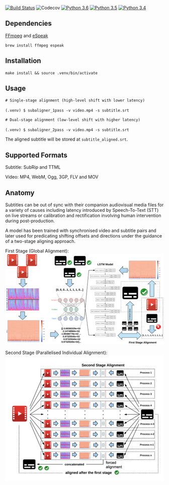 [![Build Status](https://travis-ci.com/baxtree/subaligner.svg?branch=master)](https://travis-ci.com/baxtree/subaligner) ![Codecov](https://img.shields.io/codecov/c/github/baxtree/subaligner)
[![Python 3.6](https://img.shields.io/badge/python-3.6-blue.svg)](https://www.python.org/downloads/release/python-360/) [![Python 3.5](https://img.shields.io/badge/python-3.5-blue.svg)](https://www.python.org/downloads/release/python-350/) [![Python 3.4](https://img.shields.io/badge/python-3.4-blue.svg)](https://www.python.org/downloads/release/python-340/)


## Dependencies
[FFmpeg](https://www.ffmpeg.org/) and [eSpeak](http://espeak.sourceforge.net/index.html)
```
brew install ffmpeg espeak
```

## Installation
```
make install && source .venv/bin/activate
```

## Usage
```
# Single-stage alignment (high-level shift with lower latency)

(.venv) $ subaligner_1pass -v video.mp4 -s subtitle.srt
```

```
# Dual-stage alignment (low-level shift with higher latency)

(.venv) $ subaligner_2pass -v video.mp4 -s subtitle.srt
```

The aligned subtitle will be stored at `subtitle_aligned.srt`.

## Supported Formats
Subtitle: SubRip and TTML

Video: MP4, WebM, Ogg, 3GP, FLV and MOV 

## Anatomy
Subtitles can be out of sync with their companion audiovisual media files for a variety of causes including latency introduced by Speech-To-Text (STT) on live streams or calibration and rectification involving human intervention during post-production.

A model has been trained with synchronised video and subtitle pairs and later used for predicating shifting offsets and directions under the guidance of a two-stage aligning approach. 

First Stage (Global Alignment):
![](1st_stage.png)

Second Stage (Parallelised Individual Alignment):
![](2nd_stage.png)

